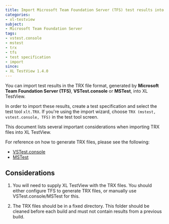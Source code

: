 ```yaml
---
title: Import Microsoft Team Foundation Server (TFS) test results into XL TestView
categories:
- xl-testview
subject:
- Microsoft Team Foundation Server
tags:
- vstest.console
- mstest
- trx
- tfs
- test specification
- import
since:
- XL TestView 1.4.0
---
```


You can import test results in the TRX file format, generated by **Microsoft Team Foundation Server (TFS)**, **VSTest.console** or **MSTest**, into XL TestView. 

In order to import these results, create a test specification and select the test tool `xlt.TRX`. If you're using the import wizard, choose `TRX (mstest, vstest.console, TFS)` in the test tool screen.

This document lists several important considerations when importing TRX files into XL TestView.

For reference on how to generate TRX files, please see the following:

* [VSTest.console](https://msdn.microsoft.com/en-us/library/jj155796.aspx)
* [MSTest](https://msdn.microsoft.com/en-us/library/ms182489.aspx)

## Considerations
1) You will need to supply XL TestView with the TRX files. You should either configure TFS to generate TRX files, or manually use VSTest.console/MSTest for this.

2) The TRX files should be in a fixed directory. This folder should be cleaned before each build and must not contain results from a previous build.


